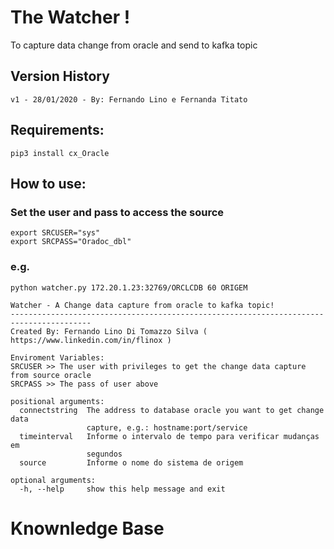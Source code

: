 
# The Watcher !                                      
To capture data change from oracle and send to kafka topic

## Version History
```
v1 - 28/01/2020 - By: Fernando Lino e Fernanda Titato
```

## Requirements:
```
pip3 install cx_Oracle
```

## How to use:

### Set the user and pass to access the source
```
export SRCUSER="sys"
export SRCPASS="Oradoc_dbl"
```

### e.g.
```
python watcher.py 172.20.1.23:32769/ORCLCDB 60 ORIGEM
```

```
Watcher - A Change data capture from oracle to kafka topic! 
----------------------------------------------------------------------------------------
Created By: Fernando Lino Di Tomazzo Silva ( https://www.linkedin.com/in/flinox )

Enviroment Variables:
SRCUSER >> The user with privileges to get the change data capture from source oracle
SRCPASS >> The pass of user above

positional arguments:
  connectstring  The address to database oracle you want to get change data
                 capture, e.g.: hostname:port/service
  timeinterval   Informe o intervalo de tempo para verificar mudanças em
                 segundos
  source         Informe o nome do sistema de origem

optional arguments:
  -h, --help     show this help message and exit
```





# Knownledge Base

